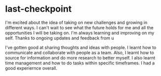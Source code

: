 # last-checkpoint

I'm excited about the idea of taking on new challenges and growing in different ways. I can't wait to see what the future holds for me and all the opportunities I will be taking on. I'm always learning and improving on my self. Thanks to ongoing updates and feedback from u

I've gotten good at sharing thoughts and ideas with people. I learnt how to communicate and collaborate with people as a team. Also, I learnt how to source for information and do more research to better myself. I also learnt time management and how to do tasks within specific timeframes. I had a good experiernce overall.
